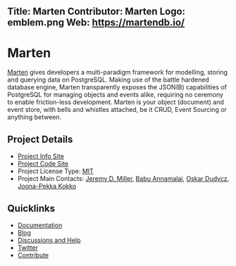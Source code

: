 Title: Marten
Contributor: Marten
Logo: emblem.png
Web: https://martendb.io/
---
# Marten

[Marten](https://martendb.io/) gives developers a multi-paradigm framework for modelling, storing and querying data on PostgreSQL. Making use of the battle hardened database engine, Marten transparently exposes the JSON(B) capabilities of PostgreSQL for managing objects and events alike, requiring no ceremony to enable friction-less development. Marten is your object (document) and event store, with bells and whistles attached, be it CRUD, Event Sourcing or anything between.

## Project Details

* [Project Info Site](https://martendb.io/)
* [Project Code Site](https://github.com/JasperFx/marten)
* Project License Type: [MIT](https://github.com/JasperFx/marten/blob/master/LICENSE)
* Project Main Contacts: [Jeremy D. Miller](https://github.com/jeremydmiller), [Babu Annamalai](https://github.com/mysticmind), [Oskar Dudycz](https://github.com/oskardudycz), [Joona-Pekka Kokko](https://github.com/jokokko)

## Quicklinks

* [Documentation](https://martendb.io/documentation/)
* [Blog](https://jeremydmiller.com/)
* [Discussions and Help](https://gitter.im/JasperFx/marten)
* [Twitter](https://twitter.com/marten_lib)
* [Contribute](https://github.com/JasperFx/marten/blob/master/CONTRIBUTING.md)
